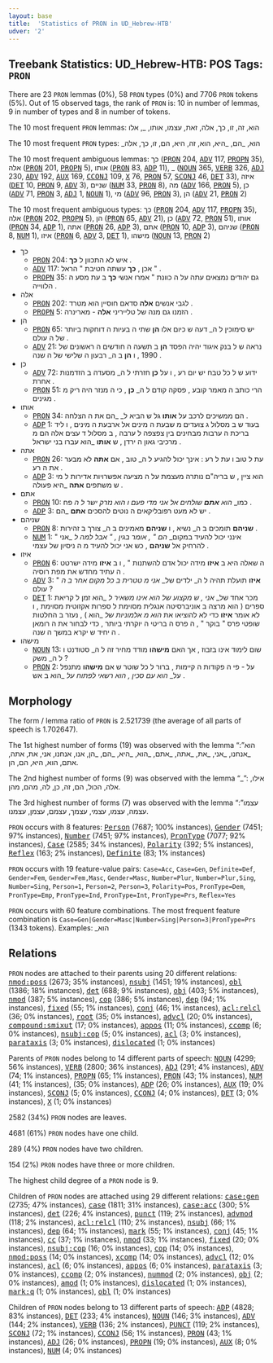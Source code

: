 ```yaml
---
layout: base
title:  'Statistics of PRON in UD_Hebrew-HTB'
udver: '2'
---
```


## Treebank Statistics: UD_Hebrew-HTB: POS Tags: `PRON`

There are 23 `PRON` lemmas (0%), 58 `PRON` types (0%) and 7706 `PRON` tokens (5%).
Out of 15 observed tags, the rank of `PRON` is: 10 in number of lemmas, 9 in number of types and 8 in number of tokens.

The 10 most frequent `PRON` lemmas: הוא, זה, זו, כך, אלה, זאת, עצמו, אותו, _, אלו

The 10 most frequent `PRON` types:  _הוא, _הם, _היא, הוא, זה, היא, הם, זו, כך, אלה

The 10 most frequent ambiguous lemmas: כך (<tt><a href="he_htb-pos-PRON.html">PRON</a></tt> 204, <tt><a href="he_htb-pos-ADV.html">ADV</a></tt> 117, <tt><a href="he_htb-pos-PROPN.html">PROPN</a></tt> 35), אלה (<tt><a href="he_htb-pos-PRON.html">PRON</a></tt> 201, <tt><a href="he_htb-pos-PROPN.html">PROPN</a></tt> 5), אותו (<tt><a href="he_htb-pos-PRON.html">PRON</a></tt> 83, <tt><a href="he_htb-pos-ADP.html">ADP</a></tt> 11), _ (<tt><a href="he_htb-pos-NOUN.html">NOUN</a></tt> 365, <tt><a href="he_htb-pos-VERB.html">VERB</a></tt> 326, <tt><a href="he_htb-pos-ADJ.html">ADJ</a></tt> 230, <tt><a href="he_htb-pos-ADV.html">ADV</a></tt> 192, <tt><a href="he_htb-pos-AUX.html">AUX</a></tt> 169, <tt><a href="he_htb-pos-CCONJ.html">CCONJ</a></tt> 109, <tt><a href="he_htb-pos-X.html">X</a></tt> 76, <tt><a href="he_htb-pos-PRON.html">PRON</a></tt> 57, <tt><a href="he_htb-pos-SCONJ.html">SCONJ</a></tt> 46, <tt><a href="he_htb-pos-DET.html">DET</a></tt> 33), איזה (<tt><a href="he_htb-pos-DET.html">DET</a></tt> 10, <tt><a href="he_htb-pos-PRON.html">PRON</a></tt> 9, <tt><a href="he_htb-pos-ADV.html">ADV</a></tt> 3), שניים (<tt><a href="he_htb-pos-NUM.html">NUM</a></tt> 33, <tt><a href="he_htb-pos-PRON.html">PRON</a></tt> 8), מה (<tt><a href="he_htb-pos-ADV.html">ADV</a></tt> 166, <tt><a href="he_htb-pos-PRON.html">PRON</a></tt> 5), כן (<tt><a href="he_htb-pos-ADV.html">ADV</a></tt> 71, <tt><a href="he_htb-pos-PRON.html">PRON</a></tt> 3, <tt><a href="he_htb-pos-ADJ.html">ADJ</a></tt> 1, <tt><a href="he_htb-pos-NOUN.html">NOUN</a></tt> 1), מי (<tt><a href="he_htb-pos-ADV.html">ADV</a></tt> 96, <tt><a href="he_htb-pos-PRON.html">PRON</a></tt> 3), הן (<tt><a href="he_htb-pos-ADV.html">ADV</a></tt> 21, <tt><a href="he_htb-pos-PRON.html">PRON</a></tt> 2)

The 10 most frequent ambiguous types:  כך (<tt><a href="he_htb-pos-PRON.html">PRON</a></tt> 204, <tt><a href="he_htb-pos-ADV.html">ADV</a></tt> 117, <tt><a href="he_htb-pos-PROPN.html">PROPN</a></tt> 35), אלה (<tt><a href="he_htb-pos-PRON.html">PRON</a></tt> 202, <tt><a href="he_htb-pos-PROPN.html">PROPN</a></tt> 5), הן (<tt><a href="he_htb-pos-PRON.html">PRON</a></tt> 65, <tt><a href="he_htb-pos-ADV.html">ADV</a></tt> 21), כן (<tt><a href="he_htb-pos-ADV.html">ADV</a></tt> 72, <tt><a href="he_htb-pos-PRON.html">PRON</a></tt> 51), אותו (<tt><a href="he_htb-pos-PRON.html">PRON</a></tt> 34, <tt><a href="he_htb-pos-ADP.html">ADP</a></tt> 1), אתה (<tt><a href="he_htb-pos-PRON.html">PRON</a></tt> 26, <tt><a href="he_htb-pos-ADP.html">ADP</a></tt> 3), אתם (<tt><a href="he_htb-pos-PRON.html">PRON</a></tt> 10, <tt><a href="he_htb-pos-ADP.html">ADP</a></tt> 3), שניהם (<tt><a href="he_htb-pos-PRON.html">PRON</a></tt> 8, <tt><a href="he_htb-pos-NUM.html">NUM</a></tt> 1), איזו (<tt><a href="he_htb-pos-PRON.html">PRON</a></tt> 6, <tt><a href="he_htb-pos-ADV.html">ADV</a></tt> 3, <tt><a href="he_htb-pos-DET.html">DET</a></tt> 1), מישהו (<tt><a href="he_htb-pos-NOUN.html">NOUN</a></tt> 13, <tt><a href="he_htb-pos-PRON.html">PRON</a></tt> 2)


* כך
  * <tt><a href="he_htb-pos-PRON.html">PRON</a></tt> 204: איש לא התכוון ל <b>כך</b> .
  * <tt><a href="he_htb-pos-ADV.html">ADV</a></tt> 117: אכן , <b>כך</b> עשתה חטיבת " הראל " .
  * <tt><a href="he_htb-pos-PROPN.html">PROPN</a></tt> 35: גם יהודים נמצאים עתה על ה כוונת " אמרו אנשי <b>כך</b> ב עת מסע ה הלווייה .
* אלה
  * <tt><a href="he_htb-pos-PRON.html">PRON</a></tt> 202: לגבי אנשים <b>אלה</b> סדאם חוסיין הוא מטרד .
  * <tt><a href="he_htb-pos-PROPN.html">PROPN</a></tt> 5: הזמנו גם מנה של טלייריני <b>אלה</b> - מארינרה .
* הן
  * <tt><a href="he_htb-pos-PRON.html">PRON</a></tt> 65: יש סימוכין ל ה_ דעה ש כיום אלו <b>הן</b> שתי ה בעיות ה דוחקות ביותר של ה עולם .
  * <tt><a href="he_htb-pos-ADV.html">ADV</a></tt> 21: נראה ש ל בנק איגוד יהיה הפסד <b>הן</b> ב תשעה ה חודשים ה ראשונים של 1990 , ו <b>הן</b> ב ה_ רבעון ה שלישי של ה שנה .
* כן
  * <tt><a href="he_htb-pos-ADV.html">ADV</a></tt> 72: ידוע ש ל כל טבח יש יום רע , ו על <b>כן</b> חזרתי ל ה_ מסעדה ב הזדמנות אחרת .
  * <tt><a href="he_htb-pos-PRON.html">PRON</a></tt> 51: הרי כותב ה מאמר קובע , פסקה קודם ל ה_ <b>כן</b> , כי ה מנזר היה ריק מ מגינים .
* אותו
  * <tt><a href="he_htb-pos-PRON.html">PRON</a></tt> 34: הם ממשיכים לרכב על <b>אותו</b> גל ש הביא ל_ _הם את ה הצלחה .
  * <tt><a href="he_htb-pos-ADP.html">ADP</a></tt> 1: בעוד ש ב מסלול ג צועדים מ שבעת ה מינים אל ארבעת ה מינים , ו ליד בריכת ה ערבות מבחינים בין צפצפה ל ערבה , ב מסלול ד עצים אלה הם מ מרכיבי גאון ה ירדן , ש <b>אותו</b> _הוא עברו בני ישראל .
* אתה
  * <tt><a href="he_htb-pos-PRON.html">PRON</a></tt> 26: עת ל טוב ו עת ל רע : אינך יכול להגיע ל ה_ טוב , אם <b>אתה</b> לא מבער את ה רע .
  * <tt><a href="he_htb-pos-ADP.html">ADP</a></tt> 3: הוא ציין , ש בריה"ם נותרה מעצמת על ה מציעה אפשרויות אדירות ל מי ש משתפים <b>אתה</b> _היא פעולה .
* אתם
  * <tt><a href="he_htb-pos-PRON.html">PRON</a></tt> 10: כמו_ _הוא <b>אתם</b> שולחים אל_ _אני מדי פעם ו הוא נזרק ישר ל ה_ פח .
  * <tt><a href="he_htb-pos-ADP.html">ADP</a></tt> 3: יש לא מעט רפובליקאים ה נוטים להסכים <b>אתם</b> _הם .
* שניהם
  * <tt><a href="he_htb-pos-PRON.html">PRON</a></tt> 8: <b>שניהם</b> תומכים ב ה_ נשיא , ו <b>שניהם</b> מאמינים ב ה_ צורך ב זהירות .
  * <tt><a href="he_htb-pos-NUM.html">NUM</a></tt> 1: " אינני יכול להעיד במקום_ _הם " , אומר בגין , " אבל למה ל_ _אני להרחיק אל <b>שניהם</b> , כש אני יכול להעיד מ ה ניסיון של עצמי .
* איזו
  * <tt><a href="he_htb-pos-PRON.html">PRON</a></tt> 6: ה שאלה היא ב <b>איזו</b> מידה יכול אדם להשתנות " , ו ב <b>איזו</b> מידה ישרטט ה עתיד מחדש את מפת רוסיה .
  * <tt><a href="he_htb-pos-ADV.html">ADV</a></tt> 3: " <b>איזו</b> תועלת תהיה ל ה_ ילדים של_ _אני מ טטרית ב כל מקום אחר ב ה_ עולם ?
  * <tt><a href="he_htb-pos-DET.html">DET</a></tt> 1: מכר אחד של_ _אני , ש מקצוע_ _של_ _הוא אינו משאיר ל_ _הוא זמן ל קריאת ספרים ( הוא מרצה ב אוניברסיטה אנגלית מסוימת ל ספרות אקזוטית מסוימת , ו לא אומר <b>איזו</b> כדי לא להוציאו את _הוא מ אלמוניות_ _של_ _הוא ) , נעזר ב החלטות שופטי פרס " בוקר " , ה פרס ה בריטי ה יוקרתי ביותר , כדי לבחור את ה רומאן ה יחיד ש יקרא במשך ה שנה .
* מישהו
  * <tt><a href="he_htb-pos-NOUN.html">NOUN</a></tt> 13: שום לימוד אינו בזבוז , אך האם <b>מישהו</b> מודד מחיר זה ל ה_ סטודנט ו ל ה_ משק ?
  * <tt><a href="he_htb-pos-PRON.html">PRON</a></tt> 2: על - פי ה פקודות ה קיימות , ברור ל כל שוטר ש אם <b>מישהו</b> מתנפל על_ _הוא עם סכין , הוא רשאי לפתוח על_ _הוא ב אש .

## Morphology

The form / lemma ratio of `PRON` is 2.521739 (the average of all parts of speech is 1.702647).

The 1st highest number of forms (19) was observed with the lemma “הוא”: _אנחנו, _אני, _את, _אתה, _אתם, _הוא, _היא, _הם, _הן, אנו, אנחנו, אני, את, אתה, אתם, הוא, היא, הם, הן.

The 2nd highest number of forms (9) was observed with the lemma “_”: אילו, אלה, הכול, הם, זה, כן, לה, מהם, מהן.

The 3rd highest number of forms (7) was observed with the lemma “עצמו”: עצמה, עצמו, עצמי, עצמך, עצמם, עצמן, עצמנו.

`PRON` occurs with 8 features: <tt><a href="he_htb-feat-Person.html">Person</a></tt> (7687; 100% instances), <tt><a href="he_htb-feat-Gender.html">Gender</a></tt> (7451; 97% instances), <tt><a href="he_htb-feat-Number.html">Number</a></tt> (7451; 97% instances), <tt><a href="he_htb-feat-PronType.html">PronType</a></tt> (7077; 92% instances), <tt><a href="he_htb-feat-Case.html">Case</a></tt> (2585; 34% instances), <tt><a href="he_htb-feat-Polarity.html">Polarity</a></tt> (392; 5% instances), <tt><a href="he_htb-feat-Reflex.html">Reflex</a></tt> (163; 2% instances), <tt><a href="he_htb-feat-Definite.html">Definite</a></tt> (83; 1% instances)

`PRON` occurs with 19 feature-value pairs: `Case=Acc`, `Case=Gen`, `Definite=Def`, `Gender=Fem`, `Gender=Fem,Masc`, `Gender=Masc`, `Number=Plur`, `Number=Plur,Sing`, `Number=Sing`, `Person=1`, `Person=2`, `Person=3`, `Polarity=Pos`, `PronType=Dem`, `PronType=Emp`, `PronType=Ind`, `PronType=Int`, `PronType=Prs`, `Reflex=Yes`

`PRON` occurs with 60 feature combinations.
The most frequent feature combination is `Case=Gen|Gender=Masc|Number=Sing|Person=3|PronType=Prs` (1343 tokens).
Examples: _הוא


## Relations

`PRON` nodes are attached to their parents using 20 different relations: <tt><a href="he_htb-dep-nmod-poss.html">nmod:poss</a></tt> (2673; 35% instances), <tt><a href="he_htb-dep-nsubj.html">nsubj</a></tt> (1451; 19% instances), <tt><a href="he_htb-dep-obl.html">obl</a></tt> (1386; 18% instances), <tt><a href="he_htb-dep-det.html">det</a></tt> (688; 9% instances), <tt><a href="he_htb-dep-obj.html">obj</a></tt> (403; 5% instances), <tt><a href="he_htb-dep-nmod.html">nmod</a></tt> (387; 5% instances), <tt><a href="he_htb-dep-cop.html">cop</a></tt> (386; 5% instances), <tt><a href="he_htb-dep-dep.html">dep</a></tt> (94; 1% instances), <tt><a href="he_htb-dep-fixed.html">fixed</a></tt> (55; 1% instances), <tt><a href="he_htb-dep-conj.html">conj</a></tt> (46; 1% instances), <tt><a href="he_htb-dep-acl-relcl.html">acl:relcl</a></tt> (36; 0% instances), <tt><a href="he_htb-dep-root.html">root</a></tt> (35; 0% instances), <tt><a href="he_htb-dep-advcl.html">advcl</a></tt> (20; 0% instances), <tt><a href="he_htb-dep-compound-smixut.html">compound:smixut</a></tt> (17; 0% instances), <tt><a href="he_htb-dep-appos.html">appos</a></tt> (11; 0% instances), <tt><a href="he_htb-dep-ccomp.html">ccomp</a></tt> (6; 0% instances), <tt><a href="he_htb-dep-nsubj-cop.html">nsubj:cop</a></tt> (5; 0% instances), <tt><a href="he_htb-dep-acl.html">acl</a></tt> (3; 0% instances), <tt><a href="he_htb-dep-parataxis.html">parataxis</a></tt> (3; 0% instances), <tt><a href="he_htb-dep-dislocated.html">dislocated</a></tt> (1; 0% instances)

Parents of `PRON` nodes belong to 14 different parts of speech: <tt><a href="he_htb-pos-NOUN.html">NOUN</a></tt> (4299; 56% instances), <tt><a href="he_htb-pos-VERB.html">VERB</a></tt> (2800; 36% instances), <tt><a href="he_htb-pos-ADJ.html">ADJ</a></tt> (291; 4% instances), <tt><a href="he_htb-pos-ADV.html">ADV</a></tt> (74; 1% instances), <tt><a href="he_htb-pos-PROPN.html">PROPN</a></tt> (65; 1% instances), <tt><a href="he_htb-pos-PRON.html">PRON</a></tt> (43; 1% instances), <tt><a href="he_htb-pos-NUM.html">NUM</a></tt> (41; 1% instances),  (35; 0% instances), <tt><a href="he_htb-pos-ADP.html">ADP</a></tt> (26; 0% instances), <tt><a href="he_htb-pos-AUX.html">AUX</a></tt> (19; 0% instances), <tt><a href="he_htb-pos-SCONJ.html">SCONJ</a></tt> (5; 0% instances), <tt><a href="he_htb-pos-CCONJ.html">CCONJ</a></tt> (4; 0% instances), <tt><a href="he_htb-pos-DET.html">DET</a></tt> (3; 0% instances), <tt><a href="he_htb-pos-X.html">X</a></tt> (1; 0% instances)

2582 (34%) `PRON` nodes are leaves.

4681 (61%) `PRON` nodes have one child.

289 (4%) `PRON` nodes have two children.

154 (2%) `PRON` nodes have three or more children.

The highest child degree of a `PRON` node is 9.

Children of `PRON` nodes are attached using 29 different relations: <tt><a href="he_htb-dep-case-gen.html">case:gen</a></tt> (2735; 47% instances), <tt><a href="he_htb-dep-case.html">case</a></tt> (1811; 31% instances), <tt><a href="he_htb-dep-case-acc.html">case:acc</a></tt> (300; 5% instances), <tt><a href="he_htb-dep-det.html">det</a></tt> (226; 4% instances), <tt><a href="he_htb-dep-punct.html">punct</a></tt> (119; 2% instances), <tt><a href="he_htb-dep-advmod.html">advmod</a></tt> (118; 2% instances), <tt><a href="he_htb-dep-acl-relcl.html">acl:relcl</a></tt> (110; 2% instances), <tt><a href="he_htb-dep-nsubj.html">nsubj</a></tt> (66; 1% instances), <tt><a href="he_htb-dep-dep.html">dep</a></tt> (64; 1% instances), <tt><a href="he_htb-dep-mark.html">mark</a></tt> (55; 1% instances), <tt><a href="he_htb-dep-conj.html">conj</a></tt> (45; 1% instances), <tt><a href="he_htb-dep-cc.html">cc</a></tt> (37; 1% instances), <tt><a href="he_htb-dep-nmod.html">nmod</a></tt> (33; 1% instances), <tt><a href="he_htb-dep-fixed.html">fixed</a></tt> (20; 0% instances), <tt><a href="he_htb-dep-nsubj-cop.html">nsubj:cop</a></tt> (16; 0% instances), <tt><a href="he_htb-dep-cop.html">cop</a></tt> (14; 0% instances), <tt><a href="he_htb-dep-nmod-poss.html">nmod:poss</a></tt> (14; 0% instances), <tt><a href="he_htb-dep-xcomp.html">xcomp</a></tt> (14; 0% instances), <tt><a href="he_htb-dep-advcl.html">advcl</a></tt> (12; 0% instances), <tt><a href="he_htb-dep-acl.html">acl</a></tt> (6; 0% instances), <tt><a href="he_htb-dep-appos.html">appos</a></tt> (6; 0% instances), <tt><a href="he_htb-dep-parataxis.html">parataxis</a></tt> (3; 0% instances), <tt><a href="he_htb-dep-ccomp.html">ccomp</a></tt> (2; 0% instances), <tt><a href="he_htb-dep-nummod.html">nummod</a></tt> (2; 0% instances), <tt><a href="he_htb-dep-obj.html">obj</a></tt> (2; 0% instances), <tt><a href="he_htb-dep-amod.html">amod</a></tt> (1; 0% instances), <tt><a href="he_htb-dep-dislocated.html">dislocated</a></tt> (1; 0% instances), <tt><a href="he_htb-dep-mark-q.html">mark:q</a></tt> (1; 0% instances), <tt><a href="he_htb-dep-obl.html">obl</a></tt> (1; 0% instances)

Children of `PRON` nodes belong to 13 different parts of speech: <tt><a href="he_htb-pos-ADP.html">ADP</a></tt> (4828; 83% instances), <tt><a href="he_htb-pos-DET.html">DET</a></tt> (233; 4% instances), <tt><a href="he_htb-pos-NOUN.html">NOUN</a></tt> (146; 3% instances), <tt><a href="he_htb-pos-ADV.html">ADV</a></tt> (144; 2% instances), <tt><a href="he_htb-pos-VERB.html">VERB</a></tt> (136; 2% instances), <tt><a href="he_htb-pos-PUNCT.html">PUNCT</a></tt> (119; 2% instances), <tt><a href="he_htb-pos-SCONJ.html">SCONJ</a></tt> (72; 1% instances), <tt><a href="he_htb-pos-CCONJ.html">CCONJ</a></tt> (56; 1% instances), <tt><a href="he_htb-pos-PRON.html">PRON</a></tt> (43; 1% instances), <tt><a href="he_htb-pos-ADJ.html">ADJ</a></tt> (26; 0% instances), <tt><a href="he_htb-pos-PROPN.html">PROPN</a></tt> (19; 0% instances), <tt><a href="he_htb-pos-AUX.html">AUX</a></tt> (8; 0% instances), <tt><a href="he_htb-pos-NUM.html">NUM</a></tt> (4; 0% instances)

